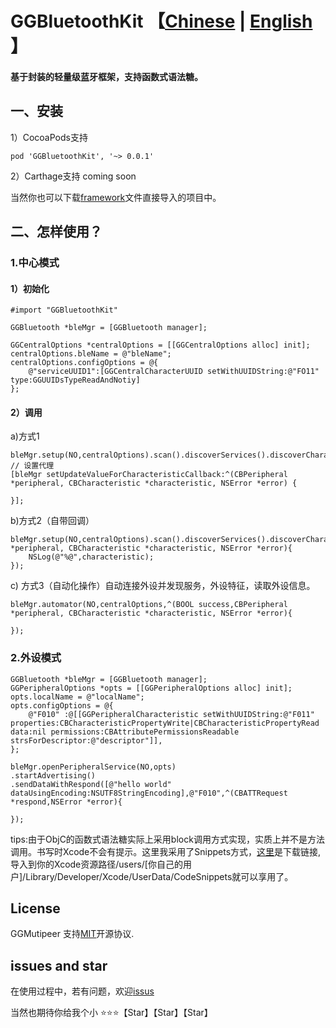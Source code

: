 # GGBluetoothKit  【[Chinese](https://github.com/itmarsung/GGBluetoothKit) | [English](https://github.com/itmarsung/GGBluetoothKit/blob/master/README_en.md) 】

#### 基于<CoreBluetooth>封装的轻量级蓝牙框架，支持函数式语法糖。 

## 一、安装
 
 1）CocoaPods支持
 	
 	pod 'GGBluetoothKit', '~> 0.0.1'
 
 2）Carthage支持
 coming soon
 
 
 当然你也可以下载[framework](https://github.com/itmarsung/GGBluetoothKit/tree/master/GGBluetoothKit)文件直接导入的项目中。


## 二、怎样使用？

### 1.中心模式

#### 1）初始化
  
    #import "GGBluetoothKit"
    
    GGBluetooth *bleMgr = [GGBluetooth manager];
    
    GGCentralOptions *centralOptions = [[GGCentralOptions alloc] init];
    centralOptions.bleName = @"bleName";
    centralOptions.configOptions = @{
        @"serviceUUID1":[GGCentralCharacterUUID setWithUUIDString:@"FO11" type:GGUUIDsTypeReadAndNotiy]
    };
#### 2）调用

  a)方式1
  
    bleMgr.setup(NO,centralOptions).scan().discoverServices().discoverCharacteristics().readValue().notifyValue().discoverDesciptors().readValueForDescriptors().commit();
    // 设置代理
    [bleMgr setUpdateValueForCharacteristicCallback:^(CBPeripheral *peripheral, CBCharacteristic *characteristic, NSError *error) {
        
    }];
    
  b)方式2（自带回调）
   
    bleMgr.setup(NO,centralOptions).scan().discoverServices().discoverCharacteristics().readValue().notifyValue().discoverDesciptors().readValueForDescriptors().commitWithDidUpdateValueForCharacteristicCallback(^(CBPeripheral *peripheral, CBCharacteristic *characteristic, NSError *error){
        NSLog(@"%@",characteristic);
    });
    
 c) 方式3（自动化操作）自动连接外设并发现服务，外设特征，读取外设信息。
    
    bleMgr.automator(NO,centralOptions,^(BOOL success,CBPeripheral *peripheral, CBCharacteristic *characteristic, NSError *error){

    });
    
    
### 2.外设模式

    GGBluetooth *bleMgr = [GGBluetooth manager];
    GGPeripheralOptions *opts = [[GGPeripheralOptions alloc] init];
    opts.localName = @"localName";
    opts.configOptions = @{
        @"F010" :@[[GGPeripheralCharacteristic setWithUUIDString:@"F011" properties:CBCharacteristicPropertyWrite|CBCharacteristicPropertyRead data:nil permissions:CBAttributePermissionsReadable strsForDescriptor:@"descriptor"]],
    };
    
    bleMgr.openPeripheralService(NO,opts)
    .startAdvertising()
    .sendDataWithRespond([@"hello world" dataUsingEncoding:NSUTF8StringEncoding],@"F010",^(CBATTRequest *respond,NSError *error){
        
    });



tips:由于ObjC的函数式语法糖实际上采用block调用方式实现，实质上并不是方法调用。书写时Xcode不会有提示。这里我采用了Snippets方式，[这里](https://github.com/itmarsung/GGBluetoothKit/blob/master/Snippets.zip)是下载链接,导入到你的Xcode资源路径/users/[你自己的用户]/Library/Developer/Xcode/UserData/CodeSnippets就可以享用了。


## License

GGMutipeer 支持[MIT](https://github.com/itmarsung/GGBluetoothKit/blob/master/LICENSE)开源协议.

## issues and star

在使用过程中，若有问题，欢迎[issus](https://github.com/itmarsung/GGBluetoothKit/issues)

当然也期待你给我个小 ⭐⭐⭐【Star】【Star】【Star】



